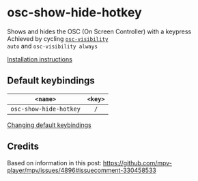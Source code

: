 # osc-show-hide-hotkey

Shows and hides the OSC (On Screen Controller) with a keypress<br>
Achieved by cycling <code>[osc-visibility](https://mpv.io/manual/stable/#on-screen-controller-osc-visibility) auto</code> and `osc-visibility always`

[Installation instructions](../README.md#Installation)

## Default keybindings

<table>
  <thead>
    <tr>
      <th><code>&lt;name&gt;</code></th>
      <th><code>&lt;key&gt;</code></th>
    </tr>
  </thead>
  <tbody align="center">
    <tr>
      <td><code>osc-show-hide-hotkey</code></td>
      <td>
        <code>/</code>
      </td>
    </tr>
  </tbody>
</table>

[Changing default keybindings](../README.md#Changing-default-keybindings)

## Credits

Based on information in this post: https://github.com/mpv-player/mpv/issues/4896#issuecomment-330458533
